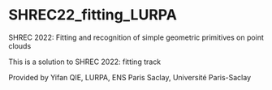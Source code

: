 # SHREC22_fitting_LURPA
SHREC 2022: Fitting and recognition of simple geometric primitives on point clouds

This is a solution to SHREC 2022: fitting track

Provided by Yifan QIE, LURPA, ENS Paris Saclay, Université Paris-Saclay
